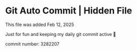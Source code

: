 # Git Auto Commit | Hidden File

This file was added Feb 12, 2025

Just for fun and keeping my daily git commit active 🤪

commit number: 3282207
